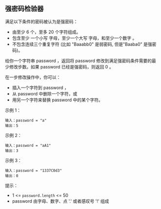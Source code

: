 ## 强密码检验器

满足以下条件的密码被认为是强密码：

* 由至少 6 个，至多 20 个字符组成。
* 包含至少 一个小写 字母，至少一个大写 字母，和至少一个数字 。
* 不包含连续三个重复字符 (比如 "Baaabb0" 是弱密码, 但是"Baaba0" 是强密码)。

给你一个字符串 password ，返回将 password 修改到满足强密码条件需要的最少修改步数。如果 password 已经是强密码，则返回 0 。

在一步修改操作中，你可以：

* 插入一个字符到 password ，
* 从 password 中删除一个字符，或
* 用另一个字符来替换 password 中的某个字符。

示例 1：

```
输入：password = "a"
输出：5
```

示例 2：

```
输入：password = "aA1"
输出：3
```

示例 3：

```
输入：password = "1337C0d3"
输出：0
```

提示：

* 1 <= `password.length` <= 50
* password 由字母、数字、点 '.' 或者感叹号 '!' 组成